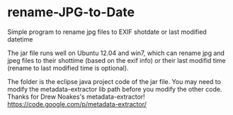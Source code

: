 rename-JPG-to-Date
==================

Simple program to rename jpg files to EXIF shotdate or last modified datetime

The jar file runs well on Ubuntu 12.04 and win7, which can rename jpg and jpeg files to their shottime (based on the exif info) or their last modifid time (rename to last modified time is optional).

The folder is the eclipse java project code of the jar file. You may need to modify the metadata-extractor lib path before you modify the other code.
Thanks for Drew Noakes's metadata-extractor! https://code.google.com/p/metadata-extractor/
